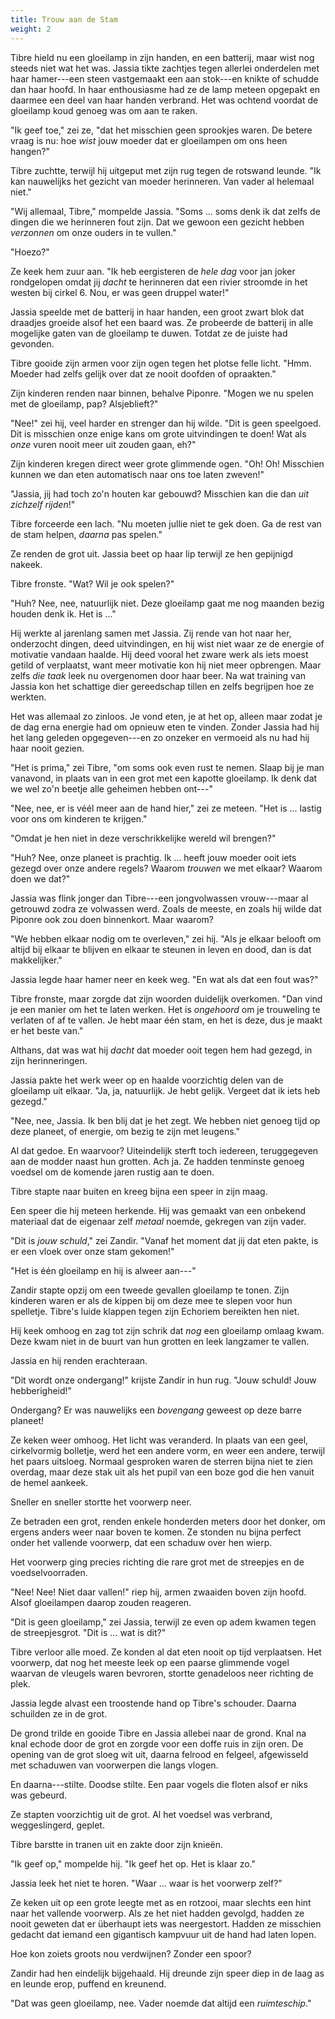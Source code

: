 ```yaml
---
title: Trouw aan de Stam
weight: 2
---
```

Tibre hield nu een gloeilamp in zijn handen, en een batterij, maar wist nog steeds niet wat het was. Jassia tikte zachtjes tegen allerlei onderdelen met haar hamer---een steen vastgemaakt een aan stok---en knikte of schudde dan haar hoofd. In haar enthousiasme had ze de lamp meteen opgepakt en daarmee een deel van haar handen verbrand. Het was ochtend voordat de gloeilamp koud genoeg was om aan te raken.

"Ik geef toe," zei ze, "dat het misschien geen sprookjes waren. De betere vraag is nu: hoe _wist_ jouw moeder dat er gloeilampen om ons heen hangen?"

Tibre zuchtte, terwijl hij uitgeput met zijn rug tegen de rotswand leunde. "Ik kan nauwelijks het gezicht van moeder herinneren. Van vader al helemaal niet."

"Wij allemaal, Tibre," mompelde Jassia. "Soms ... soms denk ik dat zelfs de dingen die we herinneren fout zijn. Dat we gewoon een gezicht hebben _verzonnen_ om onze ouders in te vullen."

"Hoezo?"

Ze keek hem zuur aan. "Ik heb eergisteren de _hele dag_ voor jan joker rondgelopen omdat jij _dacht_ te herinneren dat een rivier stroomde in het westen bij cirkel 6. Nou, er was geen druppel water!"

Jassia speelde met de batterij in haar handen, een groot zwart blok dat draadjes groeide alsof het een baard was. Ze probeerde de batterij in alle mogelijke gaten van de gloeilamp te duwen. Totdat ze de juiste had gevonden.

Tibre gooide zijn armen voor zijn ogen tegen het plotse felle licht. "Hmm. Moeder had zelfs gelijk over dat ze nooit doofden of opraakten."

Zijn kinderen renden naar binnen, behalve Piponre. "Mogen we nu spelen met de gloeilamp, pap? Alsjeblieft?"

"Nee!" zei hij, veel harder en strenger dan hij wilde. "Dit is geen speelgoed. Dit is misschien onze enige kans om grote uitvindingen te doen! Wat als _onze_ vuren nooit meer uit zouden gaan, eh?"

Zijn kinderen kregen direct weer grote glimmende ogen. "Oh! Oh! Misschien kunnen we dan eten automatisch naar ons toe laten zweven!"

"Jassia, jij had toch zo'n houten kar gebouwd? Misschien kan die dan _uit zichzelf rijden_!"

Tibre forceerde een lach. "Nu moeten jullie niet te gek doen. Ga de rest van de stam helpen, _daarna_ pas spelen."

Ze renden de grot uit. Jassia beet op haar lip terwijl ze hen gepijnigd nakeek.

Tibre fronste. "Wat? Wil je ook spelen?"

"Huh? Nee, nee, natuurlijk niet. Deze gloeilamp gaat me nog maanden bezig houden denk ik. Het is ..."

Hij werkte al jarenlang samen met Jassia. Zij rende van hot naar her, onderzocht dingen, deed uitvindingen, en hij wist niet waar ze de energie of motivatie vandaan haalde. Hij deed vooral het zware werk als iets moest getild of verplaatst, want meer motivatie kon hij niet meer opbrengen. Maar zelfs _die taak_ leek nu overgenomen door haar beer. Na wat training van Jassia kon het schattige dier gereedschap tillen en zelfs begrijpen hoe ze werkten.

Het was allemaal zo zinloos. Je vond eten, je at het op, alleen maar zodat je de dag erna energie had om opnieuw eten te vinden. Zonder Jassia had hij het lang geleden opgegeven---en zo onzeker en vermoeid als nu had hij haar nooit gezien.

"Het is prima," zei Tibre, "om soms ook even rust te nemen. Slaap bij je man vanavond, in plaats van in een grot met een kapotte gloeilamp. Ik denk dat we wel zo'n beetje alle geheimen hebben ont---"

"Nee, nee, er is véél meer aan de hand hier," zei ze meteen. "Het is ... lastig voor ons om kinderen te krijgen."

"Omdat je hen niet in deze verschrikkelijke wereld wil brengen?"

"Huh? Nee, onze planeet is prachtig. Ik ... heeft jouw moeder ooit iets gezegd over onze andere regels? Waarom _trouwen_ we met elkaar? Waarom doen we dat?"

Jassia was flink jonger dan Tibre---een jongvolwassen vrouw---maar al getrouwd zodra ze volwassen werd. Zoals de meeste, en zoals hij wilde dat Piponre ook zou doen binnenkort. Maar waarom?

"We hebben elkaar nodig om te overleven," zei hij. "Als je elkaar belooft om altijd bij elkaar te blijven en elkaar te steunen in leven en dood, dan is dat makkelijker."

Jassia legde haar hamer neer en keek weg. "En wat als dat een fout was?"

Tibre fronste, maar zorgde dat zijn woorden duidelijk overkomen. "Dan vind je een manier om het te laten werken. Het is _ongehoord_ om je trouweling te verlaten of af te vallen. Je hebt maar één stam, en het is deze, dus je maakt er het beste van."

Althans, dat was wat hij _dacht_ dat moeder ooit tegen hem had gezegd, in zijn herinneringen.

Jassia pakte het werk weer op en haalde voorzichtig delen van de gloeilamp uit elkaar. "Ja, ja, natuurlijk. Je hebt gelijk. Vergeet dat ik iets heb gezegd."

"Nee, nee, Jassia. Ik ben blij dat je het zegt. We hebben niet genoeg tijd op deze planeet, of energie, om bezig te zijn met leugens."

Al dat gedoe. En waarvoor? Uiteindelijk sterft toch iedereen, teruggegeven aan de modder naast hun grotten. Ach ja. Ze hadden tenminste genoeg voedsel om de komende jaren rustig aan te doen.

Tibre stapte naar buiten en kreeg bijna een speer in zijn maag.

Een speer die hij meteen herkende. Hij was gemaakt van een onbekend materiaal dat de eigenaar zelf _metaal_ noemde, gekregen van zijn vader.

"Dit is _jouw schuld_," zei Zandir. "Vanaf het moment dat jij dat eten pakte, is er een vloek over onze stam gekomen!"

"Het is één gloeilamp en hij is alweer aan---"

Zandir stapte opzij om een tweede gevallen gloeilamp te tonen. Zijn kinderen waren er als de kippen bij om deze mee te slepen voor hun spelletje. Tibre's luide klappen tegen zijn Echoriem bereikten hen niet.

Hij keek omhoog en zag tot zijn schrik dat _nog_ een gloeilamp omlaag kwam. Deze kwam niet in de buurt van hun grotten en leek langzamer te vallen.

Jassia en hij renden erachteraan.

"Dit wordt onze ondergang!" krijste Zandir in hun rug. "Jouw schuld! Jouw hebberigheid!"

Ondergang? Er was nauwelijks een _bovengang_ geweest op deze barre planeet!

Ze keken weer omhoog. Het licht was veranderd. In plaats van een geel, cirkelvormig bolletje, werd het een andere vorm, en weer een andere, terwijl het paars uitsloeg. Normaal gesproken waren de sterren bijna niet te zien overdag, maar deze stak uit als het pupil van een boze god die hen vanuit de hemel aankeek.

Sneller en sneller stortte het voorwerp neer. 

Ze betraden een grot, renden enkele honderden meters door het donker, om ergens anders weer naar boven te komen. Ze stonden nu bijna perfect onder het vallende voorwerp, dat een schaduw over hen wierp.

Het voorwerp ging precies richting die rare grot met de streepjes en de voedselvoorraden.

"Nee! Nee! Niet daar vallen!" riep hij, armen zwaaiden boven zijn hoofd. Alsof gloeilampen daarop zouden reageren.

"Dit is geen gloeilamp," zei Jassia, terwijl ze even op adem kwamen tegen de streepjesgrot. "Dit is ... wat is dit?"

Tibre verloor alle moed. Ze konden al dat eten nooit op tijd verplaatsen. Het voorwerp, dat nog het meeste leek op een paarse glimmende vogel waarvan de vleugels waren bevroren, stortte genadeloos neer richting de plek.

Jassia legde alvast een troostende hand op Tibre's schouder. Daarna schuilden ze in de grot.

De grond trilde en gooide Tibre en Jassia allebei naar de grond. Knal na knal echode door de grot en zorgde voor een doffe ruis in zijn oren. De opening van de grot sloeg wit uit, daarna felrood en felgeel, afgewisseld met schaduwen van voorwerpen die langs vlogen.

En daarna---stilte. Doodse stilte. Een paar vogels die floten alsof er niks was gebeurd.

Ze stapten voorzichtig uit de grot. Al het voedsel was verbrand, weggeslingerd, geplet. 

Tibre barstte in tranen uit en zakte door zijn knieën.

"Ik geef op," mompelde hij. "Ik geef het op. Het is klaar zo."

Jassia leek het niet te horen. "Waar ... waar is het voorwerp zelf?"

Ze keken uit op een grote leegte met as en rotzooi, maar slechts een hint naar het vallende voorwerp. Als ze het niet hadden gevolgd, hadden ze nooit geweten dat er überhaupt iets was neergestort. Hadden ze misschien gedacht dat iemand een gigantisch kampvuur uit de hand had laten lopen.

Hoe kon zoiets groots nou verdwijnen? Zonder een spoor?

Zandir had hen eindelijk bijgehaald. Hij dreunde zijn speer diep in de laag as en leunde erop, puffend en kreunend.

"Dat was geen gloeilamp, nee. Vader noemde dat altijd een _ruimteschip_."